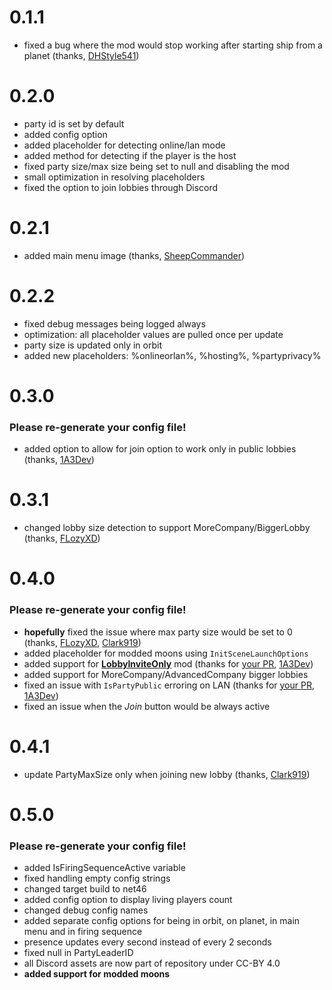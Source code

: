 # 0.1.1

- fixed a bug where the mod would stop working after starting ship from a planet (thanks, [DHStyle541](https://github.com/DHStyle541))

# 0.2.0

- party id is set by default
- added config option
- added placeholder for detecting online/lan mode
- added method for detecting if the player is the host
- fixed party size/max size being set to null and disabling the mod
- small optimization in resolving placeholders
- fixed the option to join lobbies through Discord

# 0.2.1

- added main menu image (thanks, [SheepCommander](https://github.com/SheepCommander))

# 0.2.2

- fixed debug messages being logged always
- optimization: all placeholder values are pulled once per update
- party size is updated only in orbit
- added new placeholders: %onlineorlan%, %hosting%, %partyprivacy%

# 0.3.0

### Please re-generate your config file!

- added option to allow for join option to work only in public lobbies (thanks, [1A3Dev](https://github.com/1A3Dev))

# 0.3.1

- changed lobby size detection to support MoreCompany/BiggerLobby (thanks, [FLozyXD](https://github.com/FLozyXD))

# 0.4.0

### Please re-generate your config file!

- **hopefully** fixed the issue where max party size would be set to 0 (thanks, [FLozyXD](https://github.com/FLozyXD), [Clark919](https://github.com/Clark919))
- added placeholder for modded moons using `InitSceneLaunchOptions`
- added support for **[LobbyInviteOnly](https://thunderstore.io/c/lethal-company/p/Dev1A3/LobbyInviteOnly/)** mod (thanks for [your PR](https://github.com/AndreyMrovol/LethalRichPresence/pull/3), [1A3Dev](https://github.com/1A3Dev))
- added support for MoreCompany/AdvancedCompany bigger lobbies
- fixed an issue with `IsPartyPublic` erroring on LAN (thanks for [your PR](https://github.com/AndreyMrovol/LethalRichPresence/pull/7), [1A3Dev](https://github.com/1A3Dev))
- fixed an issue when the _Join_ button would be always active

# 0.4.1

- update PartyMaxSize only when joining new lobby (thanks, [Clark919](https://github.com/Clark919))

# 0.5.0

### Please re-generate your config file!

- added IsFiringSequenceActive variable
- fixed handling empty config strings
- changed target build to net46
- added config option to display living players count
- changed debug config names
- added separate config options for being in orbit, on planet, in main menu and in firing sequence
- presence updates every second instead of every 2 seconds
- fixed null in PartyLeaderID
- all Discord assets are now part of repository under CC-BY 4.0
- **added support for modded moons**
